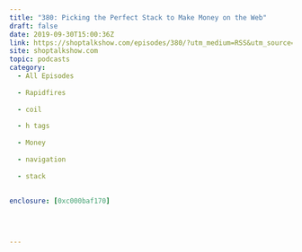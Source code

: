 ```yaml
---
title: "380: Picking the Perfect Stack to Make Money on the Web"
draft: false
date: 2019-09-30T15:00:36Z
link: https://shoptalkshow.com/episodes/380/?utm_medium=RSS&utm_source=hune
site: shoptalkshow.com
topic: podcasts
category:
  - All Episodes
  
  - Rapidfires
  
  - coil
  
  - h tags
  
  - Money
  
  - navigation
  
  - stack
  
  
enclosure: [0xc000baf170]

 
  

---
```

